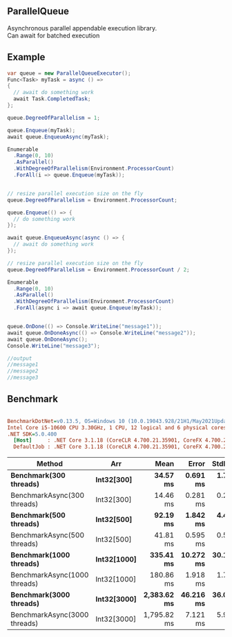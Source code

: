 ## ParallelQueue

Asynchronous parallel appendable execution library.\
Can await for batched execution

## Example
```c#
var queue = new ParallelQueueExecutor();
Func<Task> myTask = async () =>
{
  // await do something work
  await Task.CompletedTask;
};

queue.DegreeOfParallelism = 1;

queue.Enqueue(myTask);
await queue.EnqueueAsync(myTask);

Enumerable
  .Range(0, 10)
  .AsParallel()
  .WithDegreeOfParallelism(Environment.ProcessorCount)
  .ForAll(i => queue.Enqueue(myTask));


// resize parallel execution size on the fly
queue.DegreeOfParallelism = Environment.ProcessorCount;

queue.Enqueue(() => {
  // do something work
});

await queue.EnqueueAsync(async () => {
  // await do something work
});

// resize parallel execution size on the fly
queue.DegreeOfParallelism = Environment.ProcessorCount / 2;

Enumerable
  .Range(0, 10)
  .AsParallel()
  .WithDegreeOfParallelism(Environment.ProcessorCount)
  .ForAll(async i => await queue.Enqueue(myTask));


queue.OnDone(() => Console.WriteLine("message1"));
await queue.OnDoneAsync(() => Console.WriteLine("message2"));
await queue.OnDoneAsync();
Console.WriteLine("message3");

//output
//message1
//message2
//message3
```

## Benchmark
``` ini

BenchmarkDotNet=v0.13.5, OS=Windows 10 (10.0.19043.928/21H1/May2021Update)
Intel Core i5-10600 CPU 3.30GHz, 1 CPU, 12 logical and 6 physical cores
.NET SDK=5.0.400
  [Host]     : .NET Core 3.1.18 (CoreCLR 4.700.21.35901, CoreFX 4.700.21.36305), X64 RyuJIT AVX2
  DefaultJob : .NET Core 3.1.18 (CoreCLR 4.700.21.35901, CoreFX 4.700.21.36305), X64 RyuJIT AVX2


```
|         Method |         Arr |        Mean |     Error |    StdDev |        Gen0 |       Gen1 |      Gen2 |  Allocated |
|--------------- |------------ |------------:|----------:|----------:|------------:|-----------:|----------:|-----------:|
|      **Benchmark(300 threads)** |  **Int32[300]** |    **34.57 ms** |  **0.691 ms** |  **1.796 ms** |   **2933.3333** |   **200.0000** |         **-** |   **16.35 MB** |
| BenchmarkAsync(300 threads) |  Int32[300] |    14.46 ms |  0.281 ms |  0.263 ms |   2953.1250 |   687.5000 |         - |   16.35 MB |
|      **Benchmark(500 threads)** |  **Int32[500]** |    **92.19 ms** |  **1.842 ms** |  **4.449 ms** |   **8200.0000** |   **200.0000** |         **-** |   **40.89 MB** |
| BenchmarkAsync(500 threads) |  Int32[500] |    41.81 ms |  0.595 ms |  0.556 ms |   8230.7692 |   230.7692 |         - |   40.89 MB |
|      **Benchmark(1000 threads)** | **Int32[1000]** |   **335.41 ms** | **10.272 ms** | **30.127 ms** |  **32000.0000** |  **8000.0000** |         **-** |   **150.3 MB** |
| BenchmarkAsync(1000 threads) | Int32[1000] |   180.86 ms |  1.918 ms |  1.794 ms |  32333.3333 |  2333.3333 |  666.6667 |  150.29 MB |
|      **Benchmark(3000 threads)** | **Int32[3000]** | **2,383.62 ms** | **46.216 ms** | **36.083 ms** | **276000.0000** | **14000.0000** | **3000.0000** | **1274.57 MB** |
| BenchmarkAsync(3000 threads) | Int32[3000] | 1,795.82 ms |  7.121 ms |  5.947 ms | 280000.0000 |  5000.0000 | 1000.0000 | 1274.58 MB |
